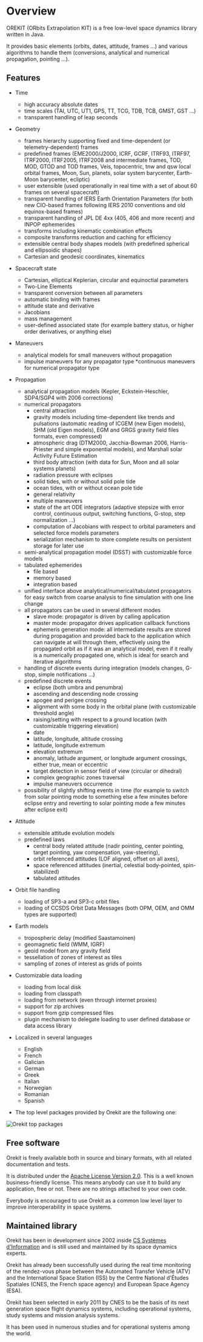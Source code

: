 <!--- Copyright 2002-2015 CS Systèmes d'Information
  Licensed under the Apache License, Version 2.0 (the "License");
  you may not use this file except in compliance with the License.
  You may obtain a copy of the License at
  
    http://www.apache.org/licenses/LICENSE-2.0
  
  Unless required by applicable law or agreed to in writing, software
  distributed under the License is distributed on an "AS IS" BASIS,
  WITHOUT WARRANTIES OR CONDITIONS OF ANY KIND, either express or implied.
  See the License for the specific language governing permissions and
  limitations under the License.
-->

Overview
========

  OREKIT (ORbits Extrapolation KIT) is a free low-level space dynamics library
  written in Java.

  It provides basic elements (orbits, dates, attitude, frames ...) and
  various algorithms to handle them (conversions, analytical and numerical
  propagation, pointing ...).

Features
--------

  * Time

    * high accuracy absolute dates
    * time scales (TAI, UTC, UT1, GPS, TT, TCG, TDB, TCB, GMST, GST ...)
    * transparent handling of leap seconds

  * Geometry

    * frames hierarchy supporting fixed and time-dependent
      (or telemetry-dependent) frames
    * predefined frames (EME2000/J2000, ICRF, GCRF, ITRF93, ITRF97, ITRF2000, ITRF2005, ITRF2008
      and intermediate frames, TOD, MOD, GTOD and TOD frames, Veis, topocentric, tnw and qsw
      local orbital frames, Moon, Sun, planets, solar system barycenter,
      Earth-Moon barycenter, ecliptic)
    * user extensible (used operationally in real time with a set of about 60 frames on
      several spacecraft)
    * transparent handling of IERS Earth Orientation Parameters (for both new CIO-based frames
      following IERS 2010 conventions and old equinox-based frames)
    * transparent handling of JPL DE 4xx (405, 406 and more recent) and INPOP ephemerides
    * transforms including kinematic combination effects
    * composite transforms reduction and caching for efficiency
    * extensible central body shapes models (with predefined spherical and ellipsoidic shapes)
    * Cartesian and geodesic coordinates, kinematics

  * Spacecraft state

    * Cartesian, elliptical Keplerian, circular and equinoctial parameters
    * Two-Line Elements
    * transparent conversion between all parameters
    * automatic binding with frames
    * attitude state and derivative
    * Jacobians
    * mass management
    * user-defined associated state
      (for example battery status, or higher order derivatives, or anything else)

  * Maneuvers

    * analytical models for small maneuvers without propagation
    * impulse maneuvers for any propagator type
    *continuous maneuvers for numerical propagator type

  * Propagation

    * analytical propagation models
      (Kepler, Eckstein-Heschler, SDP4/SGP4 with 2006 corrections)
    * numerical propagators
      * central attraction
      * gravity models including time-dependent like trends and pulsations
        (automatic reading of ICGEM (new Eigen models), SHM (old Eigen models),
        EGM and GRGS gravity field files formats, even compressed)
      * atmospheric drag (DTM2000, Jacchia-Bowman 2006, Harris-Priester and simple exponential models),
        and Marshall solar Activity Future Estimation
      * third body attraction (with data for Sun, Moon and all solar systems planets)
      * radiation pressure with eclipses
      * solid tides, with or without solid pole tide
      * ocean tides, with or without ocean pole tide
      * general relativity
      * multiple maneuvers
      * state of the art ODE integrators (adaptive stepsize with error control,
        continuous output, switching functions, G-stop, step normalization ...)
      * computation of Jacobians with respect to orbital parameters and selected
        force models parameters
      * serialization mechanism to store complete results on persistent storage for
        later use
    * semi-analytical propagation model (DSST) with customizable force models
    * tabulated ephemerides
      * file based
      * memory based
      * integration based
    * unified interface above analytical/numerical/tabulated propagators for easy
      switch from coarse analysis to fine simulation with one line change
    * all propagators can be used in several different modes
      * slave mode: propagator is driven by calling application
      * master mode: propagator drives application callback functions
      * ephemeris generation mode: all intermediate results are stored during
        propagation and provided back to the application which can navigate at will
        through them, effectively using the propagated orbit as if it was an
        analytical model, even if it really is a numerically propagated one, which
        is ideal for search and iterative algorithms
    * handling of discrete events during integration
      (models changes, G-stop, simple notifications ...)
    * predefined discrete events
      * eclipse (both umbra and penumbra)
      * ascending and descending node crossing
      * apogee and perigee crossing
      * alignment with some body in the orbital plane
        (with customizable threshold angle)
      * raising/setting with respect to a ground location
        (with customizable triggering elevation)
      * date
      * latitude, longitude, altitude crossing
      * latitude, longitude extremum
      * elevation extremum
      * anomaly, latitude argument, or longitude argument crossings, either true, mean or eccentric
      * target detection in sensor field of view (circular or dihedral)
      * complex geographic zones traversal
      * impulse maneuvers occurrence
    * possibility of slightly shifting events in time (for example to switch from
      solar pointing mode to something else a few minutes before eclipse entry and
      reverting to solar pointing mode a few minutes after eclipse exit)

  * Attitude

    * extensible attitude evolution models
    * predefined laws
      * central body related attitude (nadir pointing, center pointing, target pointing, yaw compensation, yaw-steering),
      * orbit referenced attitudes (LOF aligned, offset on all axes),
      * space referenced attitudes (inertial, celestial body-pointed, spin-stabilized)
      * tabulated attitudes

  * Orbit file handling
  
    * loading of SP3-a and SP3-c orbit files
    * loading of CCSDS Orbit Data Messages (both OPM, OEM, and OMM types are supported)

  * Earth models
  
    * tropospheric delay (modified Saastamoinen)
    * geomagnetic field (WMM, IGRF)
    * geoid model from any gravity field
    * tessellation of zones of interest as tiles
    * sampling of zones of interest as grids of points
    
  * Customizable data loading

    * loading from local disk
    * loading from classpath
    * loading from network (even through internet proxies)
    * support for zip archives
    * support from gzip compressed files
    * plugin mechanism to delegate loading to user defined database or data access library

  * Localized in several languages

    * English
    * French
    * Galician
    * German
    * Greek
    * Italian
    * Norwegian
    * Romanian
    * Spanish

  * The top level packages provided by Orekit are the following one:

![Orekit top packages](./images/design/top-packages.png)

Free software
-------------

Orekit is freely available both in source and binary formats, with all related
documentation and tests.

It is distributed under the [Apache License Version 2.0](./license.html). This
is a well known business-friendly license. This means anybody can use it to build
any application, free or not. There are no strings attached to your own code.

Everybody is encouraged to use Orekit as a common low level layer to improve
interoperability in space systems.

Maintained library
------------------

Orekit has been in development since 2002 inside [CS Systèmes
d'Information](http://www.c-s.fr/) and is still used and maintained by its space dynamics experts.

Orekit has already been successfully used during the real time monitoring of the rendez-vous
phase between the Automated Transfer Vehicle (ATV) and the International Space Station (ISS)
by the Centre National d'Études Spatiales (CNES, the French space agency) and European Space
Agency (ESA).

Orekit has been selected in early 2011 by CNES to be the basis of its next generation space
flight dynamics systems, including operational systems, study systems and mission analysis
systems.

It has been used in numerous studies and for operational systems among the world.
